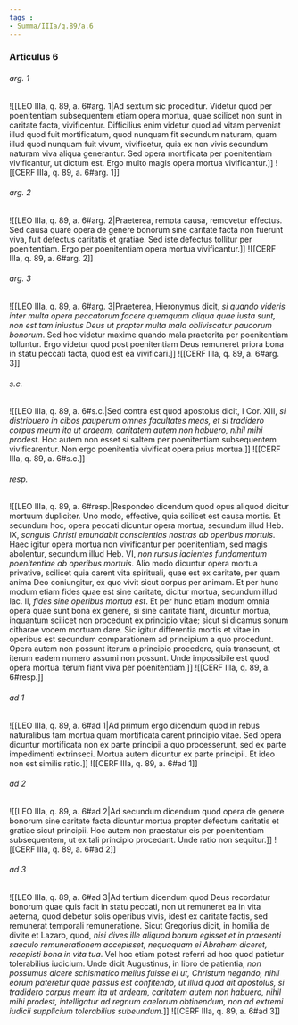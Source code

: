 ```yaml
---
tags : 
- Summa/IIIa/q.89/a.6
---
```


### Articulus 6

###### arg. 1
![[LEO IIIa, q. 89, a. 6#arg. 1|Ad sextum sic proceditur. Videtur quod per poenitentiam subsequentem etiam opera mortua, quae scilicet non sunt in caritate facta, vivificentur. Difficilius enim videtur quod ad vitam perveniat illud quod fuit mortificatum, quod nunquam fit secundum naturam, quam illud quod nunquam fuit vivum, vivificetur, quia ex non vivis secundum naturam viva aliqua generantur. Sed opera mortificata per poenitentiam vivificantur, ut dictum est. Ergo multo magis opera mortua vivificantur.]]
![[CERF IIIa, q. 89, a. 6#arg. 1]]

###### arg. 2
![[LEO IIIa, q. 89, a. 6#arg. 2|Praeterea, remota causa, removetur effectus. Sed causa quare opera de genere bonorum sine caritate facta non fuerunt viva, fuit defectus caritatis et gratiae. Sed iste defectus tollitur per poenitentiam. Ergo per poenitentiam opera mortua vivificantur.]]
![[CERF IIIa, q. 89, a. 6#arg. 2]]

###### arg. 3
![[LEO IIIa, q. 89, a. 6#arg. 3|Praeterea, Hieronymus dicit, *si quando videris inter multa opera peccatorum facere quemquam aliqua quae iusta sunt, non est tam iniustus Deus ut propter multa mala obliviscatur paucorum bonorum*. Sed hoc videtur maxime quando mala praeterita per poenitentiam tolluntur. Ergo videtur quod post poenitentiam Deus remuneret priora bona in statu peccati facta, quod est ea vivificari.]]
![[CERF IIIa, q. 89, a. 6#arg. 3]]

###### s.c.
![[LEO IIIa, q. 89, a. 6#s.c.|Sed contra est quod apostolus dicit, I Cor. XIII, *si distribuero in cibos pauperum omnes facultates meas, et si tradidero corpus meum ita ut ardeam, caritatem autem non habuero, nihil mihi prodest*. Hoc autem non esset si saltem per poenitentiam subsequentem vivificarentur. Non ergo poenitentia vivificat opera prius mortua.]]
![[CERF IIIa, q. 89, a. 6#s.c.]]

###### resp.
![[LEO IIIa, q. 89, a. 6#resp.|Respondeo dicendum quod opus aliquod dicitur mortuum dupliciter. Uno modo, effective, quia scilicet est causa mortis. Et secundum hoc, opera peccati dicuntur opera mortua, secundum illud Heb. IX, *sanguis Christi emundabit conscientias nostras ab operibus mortuis*. Haec igitur opera mortua non vivificantur per poenitentiam, sed magis abolentur, secundum illud Heb. VI, *non rursus iacientes fundamentum poenitentiae ab operibus mortuis*. Alio modo dicuntur opera mortua privative, scilicet quia carent vita spirituali, quae est ex caritate, per quam anima Deo coniungitur, ex quo vivit sicut corpus per animam. Et per hunc modum etiam fides quae est sine caritate, dicitur mortua, secundum illud Iac. II, *fides sine operibus mortua est*. Et per hunc etiam modum omnia opera quae sunt bona ex genere, si sine caritate fiant, dicuntur mortua, inquantum scilicet non procedunt ex principio vitae; sicut si dicamus sonum citharae vocem mortuam dare. Sic igitur differentia mortis et vitae in operibus est secundum comparationem ad principium a quo procedunt. Opera autem non possunt iterum a principio procedere, quia transeunt, et iterum eadem numero assumi non possunt. Unde impossibile est quod opera mortua iterum fiant viva per poenitentiam.]]
![[CERF IIIa, q. 89, a. 6#resp.]]

###### ad 1
![[LEO IIIa, q. 89, a. 6#ad 1|Ad primum ergo dicendum quod in rebus naturalibus tam mortua quam mortificata carent principio vitae. Sed opera dicuntur mortificata non ex parte principii a quo processerunt, sed ex parte impedimenti extrinseci. Mortua autem dicuntur ex parte principii. Et ideo non est similis ratio.]]
![[CERF IIIa, q. 89, a. 6#ad 1]]

###### ad 2
![[LEO IIIa, q. 89, a. 6#ad 2|Ad secundum dicendum quod opera de genere bonorum sine caritate facta dicuntur mortua propter defectum caritatis et gratiae sicut principii. Hoc autem non praestatur eis per poenitentiam subsequentem, ut ex tali principio procedant. Unde ratio non sequitur.]]
![[CERF IIIa, q. 89, a. 6#ad 2]]

###### ad 3
![[LEO IIIa, q. 89, a. 6#ad 3|Ad tertium dicendum quod Deus recordatur bonorum quae quis facit in statu peccati, non ut remuneret ea in vita aeterna, quod debetur solis operibus vivis, idest ex caritate factis, sed remunerat temporali remuneratione. Sicut Gregorius dicit, in homilia de divite et Lazaro, quod, *nisi dives ille aliquod bonum egisset et in praesenti saeculo remunerationem accepisset, nequaquam ei Abraham diceret, recepisti bona in vita tua*. Vel hoc etiam potest referri ad hoc quod patietur tolerabilius iudicium. Unde dicit Augustinus, in libro de patientia, *non possumus dicere schismatico melius fuisse ei ut, Christum negando, nihil eorum pateretur quae passus est confitendo, ut illud quod ait apostolus, si tradidero corpus meum ita ut ardeam, caritatem autem non habuero, nihil mihi prodest, intelligatur ad regnum caelorum obtinendum, non ad extremi iudicii supplicium tolerabilius subeundum*.]]
![[CERF IIIa, q. 89, a. 6#ad 3]]


